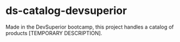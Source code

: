 # ds-catalog-devsuperior
Made in the DevSuperior bootcamp, this project handles a catalog of products [TEMPORARY DESCRIPTION].
